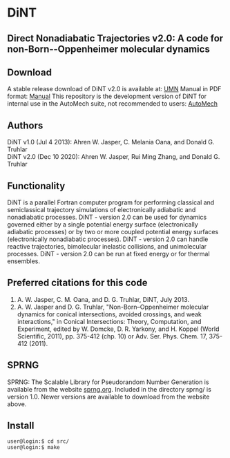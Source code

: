 # DiNT
## Direct Nonadiabatic Trajectories v2.0: A code for non-Born--Oppenheimer molecular dynamics

## Download
A stable release download of DiNT v2.0 is available at: [UMN](https://comp.chem.umn.edu/dint/)
Manual in PDF format: [Manual](https://comp.chem.umn.edu/dint/Dint_v2.0_manual.pdf)
This repository is the development version of DiNT for internal use in the AutoMech suite, not recommended to users: [AutoMech](https://github.com/Auto-Mech/DiNT)

## Authors
DiNT v1.0 (Jul 4 2013): Ahren W. Jasper, C. Melania Oana, and Donald G. Truhlar\
DiNT v2.0 (Dec 10 2020): Ahren W. Jasper, Rui Ming Zhang, and Donald G. Truhlar

## Functionality
DiNT is a parallel Fortran computer program for performing classical and semiclassical trajectory simulations of electronically adiabatic and nonadiabatic processes.
DiNT - version 2.0 can be used for dynamics governed either by a single potential energy surface (electronically adiabatic processes) or by two or more coupled potential energy surfaces (electronically nonadiabatic processes).
DiNT - version 2.0 can handle reactive trajectories, bimolecular inelastic collisions, and unimolecular processes.
DiNT - version 2.0 can be run at fixed energy or for thermal ensembles.

## Preferred citations for this code
 1. A. W. Jasper, C. M. Oana, and D. G. Truhlar, DiNT, July 2013.
 2. A. W. Jasper and D. G. Truhlar, "Non-Born–Oppenheimer molecular dynamics for conical intersections, avoided crossings, and weak interactions," in Conical Intersections: Theory, Computation, and Experiment, edited by W. Domcke, D. R. Yarkony, and H. Koppel (World Scientific, 2011), pp. 375-412 (chp. 10) or Adv. Ser. Phys. Chem. 17, 375-412 (2011).
  
## SPRNG
SPRNG: The Scalable Library for Pseudorandom Number Generation is available from the website [sprng.org](sprng.org).
Included in the directory sprng/ is version 1.0. Newer versions are available to download from the website above.
  
## Install
  ```console
  user@login:$ cd src/
  user@login:$ make
  ```
